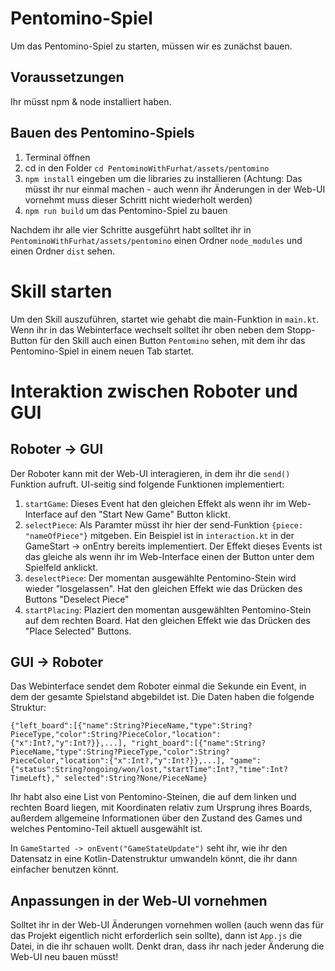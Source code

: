 # Pentomino-Spiel

Um das Pentomino-Spiel zu starten, müssen wir es zunächst bauen.

## Voraussetzungen

Ihr müsst npm & node installiert haben. 

## Bauen des Pentomino-Spiels

 1. Terminal öffnen 
 2. cd in den Folder `cd PentominoWithFurhat/assets/pentomino`
 3. `npm install` eingeben um die libraries zu installieren 
    (Achtung: Das müsst ihr nur einmal machen - auch wenn ihr Änderungen in der Web-UI vornehmt muss dieser Schritt nicht wiederholt werden)
 4. `npm run build` um das Pentomino-Spiel zu bauen

Nachdem ihr alle vier Schritte ausgeführt habt solltet ihr in `PentominoWithFurhat/assets/pentomino` einen Ordner `node_modules` und einen Ordner `dist` sehen.


# Skill starten

Um den Skill auszuführen, startet wie gehabt die main-Funktion in `main.kt`. 
Wenn ihr in das Webinterface wechselt solltet ihr oben neben dem Stopp-Button für den Skill auch einen Button `Pentomino` sehen, mit dem ihr das Pentomino-Spiel in einem neuen Tab startet.

# Interaktion zwischen Roboter und GUI

## Roboter -> GUI 
Der Roboter kann mit der Web-UI interagieren, in dem ihr die `send()` Funktion aufruft. UI-seitig sind folgende Funktionen implementiert:

1. `startGame`: Dieses Event hat den gleichen Effekt als wenn ihr im Web-Interface auf den "Start New Game" Button klickt.
2. `selectPiece`: Als Paramter müsst ihr hier der send-Funktion `{piece: "nameOfPiece"}` mitgeben. Ein Beispiel ist in `interaction.kt` in der GameStart -> onEntry bereits implementiert. Der Effekt dieses Events ist das gleiche als wenn ihr im Web-Interface einen der Button unter dem Spielfeld anklickt.
3. `deselectPiece`: Der momentan ausgewählte Pentomino-Stein wird wieder "losgelassen". Hat den gleichen Effekt wie das Drücken des Buttons "Deselect Piece"
4. `startPlacing`: Plaziert den momentan ausgewählten Pentomino-Stein auf dem rechten Board. Hat den gleichen Effekt wie das Drücken des "Place Selected" Buttons.

## GUI -> Roboter
Das Webinterface sendet dem Roboter einmal die Sekunde ein Event, in dem der gesamte Spielstand abgebildet ist. Die Daten haben die folgende Struktur:

`{"left_board":[{"name":String?PieceName,"type":String?PieceType,"color":String?PieceColor,"location":{"x":Int?,"y":Int?}},...],
"right_board":[{"name":String?PieceName,"type":String?PieceType,"color":String?PieceColor,"location":{"x":Int?,"y":Int?}},...],
"game":{"status":String?ongoing/won/lost,"startTime":Int?,"time":Int?TimeLeft},"
selected":String?None/PieceName}`

Ihr habt also eine List von Pentomino-Steinen, die auf dem linken und rechten Board liegen, mit Koordinaten relativ zum Ursprung ihres Boards, außerdem allgemeine Informationen über den Zustand des Games und welches Pentomino-Teil aktuell ausgewählt ist.

In `GameStarted -> onEvent("GameStateUpdate")` seht ihr, wie ihr den Datensatz in eine Kotlin-Datenstruktur umwandeln könnt, die ihr dann einfacher benutzen könnt.

## Anpassungen in der Web-UI vornehmen

Solltet ihr in der Web-UI Änderungen vornehmen wollen (auch wenn das für das Projekt eigentlich nicht erforderlich sein sollte), dann ist `App.js` die Datei, in die ihr schauen wollt.
Denkt dran, dass ihr nach jeder Änderung die Web-UI neu bauen müsst!